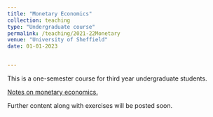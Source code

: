 ```yaml
---
title: "Monetary Economics"
collection: teaching
type: "Undergraduate course"
permalink: /teaching/2021-22Monetary 
venue: "University of Sheffield"
date: 01-01-2023


---
```


This is a one-semester course for third year undergraduate students. 

<a href="username.github.io/files/ecn324_content/Monetary_Economics_Notes.pdf" target="_blank">Notes on monetary economics.</a>

Further content along with exercises will be posted soon.
